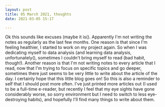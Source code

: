 ```yaml
---
layout: post
title: 05 March 2021, thoughts
date: 2021-03-05 15:17

---
```

<!-- wp:paragraph -->
<p>Ok this sounds like excuses (maybe it is(). Apparently I'm not writing the notes as regularly as the last few months. One reason is that since I'm feeling healthier, I started to work on my project again. So when I was dedicating myself to data analysis (and learning data analysis, unfortunately(), sometimes I couldn't bring myself to read (bad habit, though!). Another reason is that I'm not writing notes to every article that I read, now that I'm trying to focus on specific topics and go deeper, sometimes there just seems to be very little to write about the article of the day. I certainly hope that this little blog goes on! So this is also a reminder to self that I should post more often. I've just printed more articles out (I used to be a full-time e-reader, but recently I feel that my eye sights have gone considerably worse, so sorry environment but I need to switch to less eye-destroying habits), and hopefully I'll find many things to write about them.</p>
<!-- /wp:paragraph -->
